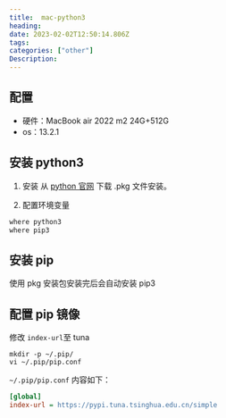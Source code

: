 ```yaml
---
title:  mac-python3
heading:  
date: 2023-02-02T12:50:14.806Z
tags: 
categories: ["other"]
Description:  
---
```


## 配置
- 硬件：MacBook air 2022 m2 24G+512G
- os：13.2.1


## 安装 python3 
1. 安装
从 [python 官网](https://www.python.org/downloads/macos/) 下载 .pkg 文件安装。

2. 配置环境变量
```bash
where python3
where pip3
```


## 安装 pip

使用 pkg 安装包安装完后会自动安装 pip3

## 配置 pip 镜像 

修改 `index-url`至 tuna
```
mkdir -p ~/.pip/
vi ~/.pip/pip.conf
```

`~/.pip/pip.conf` 内容如下：
```ini
[global]
index-url = https://pypi.tuna.tsinghua.edu.cn/simple
```


